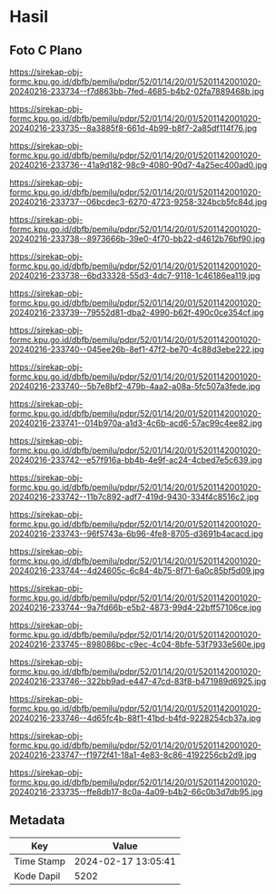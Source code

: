 # Hasil

## Foto C Plano

https://sirekap-obj-formc.kpu.go.id/dbfb/pemilu/pdpr/52/01/14/20/01/5201142001020-20240216-233734--f7d863bb-7fed-4685-b4b2-02fa7889468b.jpg

https://sirekap-obj-formc.kpu.go.id/dbfb/pemilu/pdpr/52/01/14/20/01/5201142001020-20240216-233735--8a3885f8-661d-4b99-b8f7-2a85df114f76.jpg

https://sirekap-obj-formc.kpu.go.id/dbfb/pemilu/pdpr/52/01/14/20/01/5201142001020-20240216-233736--41a9d182-98c9-4080-90d7-4a25ec400ad0.jpg

https://sirekap-obj-formc.kpu.go.id/dbfb/pemilu/pdpr/52/01/14/20/01/5201142001020-20240216-233737--06bcdec3-6270-4723-9258-324bcb5fc84d.jpg

https://sirekap-obj-formc.kpu.go.id/dbfb/pemilu/pdpr/52/01/14/20/01/5201142001020-20240216-233738--8973666b-39e0-4f70-bb22-d4612b76bf90.jpg

https://sirekap-obj-formc.kpu.go.id/dbfb/pemilu/pdpr/52/01/14/20/01/5201142001020-20240216-233738--6bd33328-55d3-4dc7-9118-1c46186ea119.jpg

https://sirekap-obj-formc.kpu.go.id/dbfb/pemilu/pdpr/52/01/14/20/01/5201142001020-20240216-233739--79552d81-dba2-4990-b62f-490c0ce354cf.jpg

https://sirekap-obj-formc.kpu.go.id/dbfb/pemilu/pdpr/52/01/14/20/01/5201142001020-20240216-233740--045ee26b-8ef1-47f2-be70-4c88d3ebe222.jpg

https://sirekap-obj-formc.kpu.go.id/dbfb/pemilu/pdpr/52/01/14/20/01/5201142001020-20240216-233740--5b7e8bf2-479b-4aa2-a08a-5fc507a3fede.jpg

https://sirekap-obj-formc.kpu.go.id/dbfb/pemilu/pdpr/52/01/14/20/01/5201142001020-20240216-233741--014b970a-a1d3-4c6b-acd6-57ac99c4ee82.jpg

https://sirekap-obj-formc.kpu.go.id/dbfb/pemilu/pdpr/52/01/14/20/01/5201142001020-20240216-233742--e57f916a-bb4b-4e9f-ac24-4cbed7e5c639.jpg

https://sirekap-obj-formc.kpu.go.id/dbfb/pemilu/pdpr/52/01/14/20/01/5201142001020-20240216-233742--11b7c892-adf7-419d-9430-334f4c8516c2.jpg

https://sirekap-obj-formc.kpu.go.id/dbfb/pemilu/pdpr/52/01/14/20/01/5201142001020-20240216-233743--96f5743a-6b96-4fe8-8705-d3691b4acacd.jpg

https://sirekap-obj-formc.kpu.go.id/dbfb/pemilu/pdpr/52/01/14/20/01/5201142001020-20240216-233744--4d24605c-6c84-4b75-8f71-6a0c85bf5d09.jpg

https://sirekap-obj-formc.kpu.go.id/dbfb/pemilu/pdpr/52/01/14/20/01/5201142001020-20240216-233744--9a7fd66b-e5b2-4873-99d4-22bff57106ce.jpg

https://sirekap-obj-formc.kpu.go.id/dbfb/pemilu/pdpr/52/01/14/20/01/5201142001020-20240216-233745--898086bc-c9ec-4c04-8bfe-53f7933e560e.jpg

https://sirekap-obj-formc.kpu.go.id/dbfb/pemilu/pdpr/52/01/14/20/01/5201142001020-20240216-233746--322bb9ad-e447-47cd-83f8-b471989d6925.jpg

https://sirekap-obj-formc.kpu.go.id/dbfb/pemilu/pdpr/52/01/14/20/01/5201142001020-20240216-233746--4d65fc4b-88f1-41bd-b4fd-9228254cb37a.jpg

https://sirekap-obj-formc.kpu.go.id/dbfb/pemilu/pdpr/52/01/14/20/01/5201142001020-20240216-233747--f1972f41-18a1-4e83-8c86-4192256cb2d9.jpg

https://sirekap-obj-formc.kpu.go.id/dbfb/pemilu/pdpr/52/01/14/20/01/5201142001020-20240216-233735--ffe8db17-8c0a-4a09-b4b2-66c0b3d7db95.jpg


## Metadata

| Key        | Value               |
| ---------- | ------------------- |
| Time Stamp | 2024-02-17 13:05:41 |
| Kode Dapil | 5202                |



